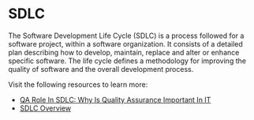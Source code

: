 # SDLC

The Software Development Life Cycle (SDLC) is a process followed for a software project, within a software organization. It consists of a detailed plan describing how to develop, maintain, replace and alter or enhance specific software. The life cycle defines a methodology for improving the quality of software and the overall development process.

Visit the following resources to learn more:

- [QA Role In SDLC: Why Is Quality Assurance Important In IT](https://cadabra.studio/blog/why-is-quality-assurance-important-qa-role-in-sdlc/)
- [SDLC Overview](https://www.tutorialspoint.com/sdlc/sdlc_overview.htm)

